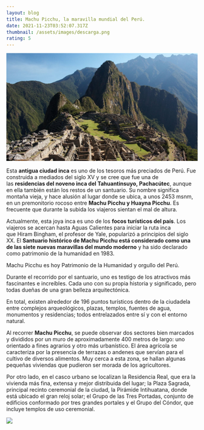```yaml
---
layout: blog
title: Machu Picchu, la maravilla mundial del Perú.
date: 2021-11-23T03:52:07.317Z
thumbnail: /assets/images/descarga.png
rating: 5
---
```

![](/assets/images/machu-picchu_5ff969ae_1280x720.jpg "Machu Picchu")

<!--StartFragment-->

Esta **antigua ciudad inca** es uno de los tesoros más preciados de Perú. Fue construida a mediados del siglo XV y se cree que fue una de las **residencias del noveno inca del Tahuantinsuyo, Pachacútec**, aunque en ella también están los restos de un santuario. Su nombre significa montaña vieja, y hace alusión al lugar donde se ubica, a unos 2453 msnm, en un premonitorio rocoso entre **Machu Picchu y Huayna Picchu**. Es frecuente que durante la subida los viajeros sientan el mal de altura. 

Actualmente, esta joya inca es uno de los **focos turísticos del país**. Los viajeros se acercan hasta Aguas Calientes para iniciar la ruta inca que Hiram Bingham, el profesor de Yale, popularizó a principios del siglo XX. El **Santuario histórico de Machu Picchu está considerado como una de las siete nuevas maravillas del mundo moderno** y ha sido declarado como patrimonio de la humanidad en 1983. 

<!--EndFragment-->

<!--StartFragment-->

Machu Picchu es hoy Patrimonio de la Humanidad y orgullo del Perú.

<!--EndFragment-->

<!--StartFragment-->

Durante el recorrido por el santuario, uno es testigo de los atractivos más fascinantes e increíbles. Cada uno con su propia historia y significado, pero todas dueñas de una gran belleza arquitectónica.

En total, existen alrededor de 196 puntos turísticos dentro de la ciudadela entre complejos arqueológicos, plazas, templos, fuentes de agua, monumentos y residencias; todos entrelazados entre sí y con el entorno natural.

Al recorrer **Machu Picchu**, se puede observar dos sectores bien marcados y divididos por un muro de aproximadamente 400 metros de largo: uno orientado a fines agrarios y otro más urbanístico. El área agrícola se caracteriza por la presencia de terrazas o andenes que servían para el cultivo de diversos alimentos. Muy cerca a esta zona, se hallan algunas pequeñas viviendas que pudieron ser morada de los agricultores.

Por otro lado, en el casco urbano se localizan la Residencia Real, que era la vivienda más fina, extensa y mejor distribuida del lugar; la Plaza Sagrada, principal recinto ceremonial de la ciudad, la Pirámide Intihuatana, donde está ubicado el gran reloj solar; el Grupo de las Tres Portadas, conjunto de edificios conformado por tres grandes portales y el Grupo del Cóndor, que incluye templos de uso ceremonial.

<!--EndFragment-->

![](/assets/images/sin-título.png)